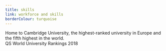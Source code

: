 ```yaml
---
title: skills
link: workforce and skills
borderColour: turquoise
---
```

Home to Cambridge University, the highest-ranked university in Europe and the fifth highest in the world.  
QS World University Rankings 2018